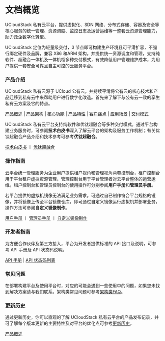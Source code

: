 # 文档概览

UCloudStack 私有云平台，提供虚拟化、SDN 网络、分布式存储、容器及安全等核心服务的统一管理、资源调度、监控日志及运营运维等一整套云资源管理能力，助力政企数字化转型。

UCloudStack 定位为轻量级交付，3 节点即可构建生产环境且可平滑扩容，不强行绑定硬件及品牌，兼容 X86 和ARM 架构，并提供统一资源调度和管理，支持纯软件、超融合一体机及一体机柜多种交付模式，有效降低用户管理维护成本，为用户提供一套安全可靠且自主可控的云服务平台。

### 产品介绍

UCloudStack 私有云源于 UCloud 公有云，并持续平滑将公有云的核心技术和产品迁移到私有云中来帮助用户进行数字化改造。首先来了解下与公有云一致的孪生私有云方案及它的特点。

[产品概述](/UCloudStack/introduction/README.md)   |   [产品架构](/UCloudStack/introduction/arch.md) |  [核心功能](/UCloudStack/introduction/features.md)  |  [产品特性](/UCloudStack/introduction/advantages.md)   |   [客户痛点](/UCloudStack/introduction/painpoint.md) |  [应用场景](/UCloudStack/introduction/scenario.md)  |  [交付模式](/UCloudStack/introduction/deliver.md)  

UCloudStack 私有云平台支持纯软件和优钛超融合等多种交付模式，通过平台构建业务服务时，可参阅**技术白皮书**深入了解云平台的架构及服务工作机制；有关优钛超融合产品介绍和技术参考可参考**优钛超融合**。

[技术白皮书](/UCloudStack/techwhitepaper/README.md)  丨  [优钛超融合](/UCloudStack/utrion/README.md)


### 操作指南

云平台统一管理服务为企业用户提供租户视角和管理视角两套控制台，租户控制台用于平台租户虚拟资源管理，管理控制台用于平台管理者对云平台整体的运营运维。租户控制台和管理员控制台的使用操作可分别参阅**用户手册**和**管理员手册**。

若平台提供的虚拟机镜像无法满足业务需求，可通过自已制作符合平台规格的镜像，并将镜像上传至平台镜像仓库，即可通过自定义镜像运行虚拟机并部署业务，操作方法可参阅**自定义镜像制作**。

[用户手册](/UCloudStack/userguide/README.md)  丨  [管理员手册](/UCloudStack/adminguide/README.md)  丨  [自定义镜像制作](/UCloudStack/customimage/README.md)

### 开发者指南

为方便合作伙伴及第三方接入，平台为开发者提供标准的 API 接口及说明，可参考 API 手册及 API 状态码说明。

[API 手册](/UCloudStack/apiguide/README.md)   |   [API 状态码列表](/UCloudStack/apiretcode/README.md)

### 常见问题

在部署构建平台及使用平台时，对应的可能会遇到一些使用中的问题，如果您未找到解决方案请与我们联系。架构类常见问题可参考[架构类FAQ](/UCloudStack/faq.md)。

### 更新历史

通过更新历史，你可以直观的了解 UCloudStack 私有云平台的产品发布记录，并可了解每个版本更新的主要特性及对平台的优化点可参考[更新历史](/UCloudStack/changelog/README.md)。


[产品概述](/UCloudStack/changelog/UCloud数据库审计系统用户手册.pdf)  

